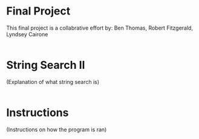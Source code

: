 # Final Project
This final project is a collabrative effort by: Ben Thomas, Robert Fitzgerald, Lyndsey Cairone
<br>
<br>
# String Search II
(Explanation of what string search is)
<br>
<br>
# Instructions
(Instructions on how the program is ran)
